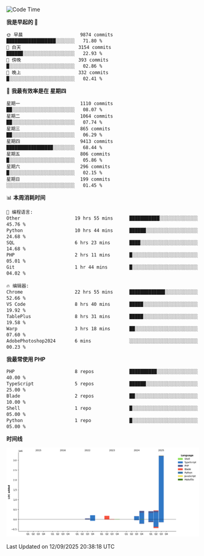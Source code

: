 <!--START_SECTION:waka-->
![Code Time](http://img.shields.io/badge/Code%20Time-4%2C164%20hrs%2013%20mins-blue)

**我是早起的 🐤** 

```text
🌞 早晨                     9874 commits        ██████████████████░░░░░░░   71.80 % 
🌆 白天                     3154 commits        ██████░░░░░░░░░░░░░░░░░░░   22.93 % 
🌃 傍晚                     393 commits         █░░░░░░░░░░░░░░░░░░░░░░░░   02.86 % 
🌙 晚上                     332 commits         █░░░░░░░░░░░░░░░░░░░░░░░░   02.41 % 
```
📅 **我最有效率是在 星期四** 

```text
星期一                      1110 commits        ██░░░░░░░░░░░░░░░░░░░░░░░   08.07 % 
星期二                      1064 commits        ██░░░░░░░░░░░░░░░░░░░░░░░   07.74 % 
星期三                      865 commits         ██░░░░░░░░░░░░░░░░░░░░░░░   06.29 % 
星期四                      9413 commits        █████████████████░░░░░░░░   68.44 % 
星期五                      806 commits         █░░░░░░░░░░░░░░░░░░░░░░░░   05.86 % 
星期六                      296 commits         █░░░░░░░░░░░░░░░░░░░░░░░░   02.15 % 
星期日                      199 commits         ░░░░░░░░░░░░░░░░░░░░░░░░░   01.45 % 
```


📊 **本周消耗时间** 

```text
💬 编程语言: 
Other                    19 hrs 55 mins      ███████████░░░░░░░░░░░░░░   45.76 % 
Python                   10 hrs 44 mins      ██████░░░░░░░░░░░░░░░░░░░   24.68 % 
SQL                      6 hrs 23 mins       ████░░░░░░░░░░░░░░░░░░░░░   14.68 % 
PHP                      2 hrs 11 mins       █░░░░░░░░░░░░░░░░░░░░░░░░   05.01 % 
Git                      1 hr 44 mins        █░░░░░░░░░░░░░░░░░░░░░░░░   04.02 % 

🔥 编辑器: 
Chrome                   22 hrs 55 mins      █████████████░░░░░░░░░░░░   52.66 % 
VS Code                  8 hrs 40 mins       █████░░░░░░░░░░░░░░░░░░░░   19.92 % 
TablePlus                8 hrs 31 mins       █████░░░░░░░░░░░░░░░░░░░░   19.58 % 
Warp                     3 hrs 18 mins       ██░░░░░░░░░░░░░░░░░░░░░░░   07.60 % 
AdobePhotoshop2024       6 mins              ░░░░░░░░░░░░░░░░░░░░░░░░░   00.23 % 
```

**我最常使用 PHP** 

```text
PHP                      8 repos             ██████████░░░░░░░░░░░░░░░   40.00 % 
TypeScript               5 repos             ██████░░░░░░░░░░░░░░░░░░░   25.00 % 
Blade                    2 repos             ██░░░░░░░░░░░░░░░░░░░░░░░   10.00 % 
Shell                    1 repo              █░░░░░░░░░░░░░░░░░░░░░░░░   05.00 % 
Python                   1 repo              █░░░░░░░░░░░░░░░░░░░░░░░░   05.00 % 
```



**时间线**

![Lines of Code chart](https://raw.githubusercontent.com/abrahamgreyson/abrahamgreyson/main/assets/bar_graph.png)


 Last Updated on 12/09/2025 20:38:18 UTC
<!--END_SECTION:waka-->
